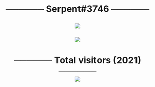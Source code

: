 <p align="center">
  <h1 align="center">────── Serpent#3746 ──────<br>
<p>
<p align="center">
  <img src="https://github-readme-stats.vercel.app/api/top-langs/?username=SerpentYa&layout=compact&theme=tokyonight" />
</a>
<p><p><p align="center">
  <img src="https://github-readme-stats.vercel.app/api?username=SerpentYa&show_icons=true&theme=tokyonight" />
</a>
  
<p> 
  <h1 align="center">────── Total visitors (2021) ──────<br>
  <img src="https://komarev.com/ghpvc/?username=SerpentYa&style=square" />
    </h1>
</p>
</p>

